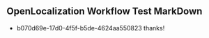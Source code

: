 ## OpenLocalization Workflow Test MarkDown
* b070d69e-17d0-4f5f-b5de-4624aa550823 thanks!

<!--HONumber=Jul16_HO4-->


